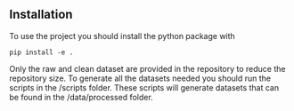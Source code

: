 ## Installation
To use the project you should install the python package with
```
pip install -e .
```

Only the raw and clean dataset are provided in the repository
to reduce the repository size. To generate all the datasets
needed you should run the scripts in the /scripts folder.
These scripts will generate datasets that can be found in
the /data/processed folder.

